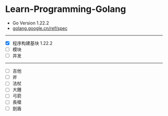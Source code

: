 # Learn-Programming-Golang

- Go Version 1.22.2  
- [golang.google.cn/ref/spec](https://golang.google.cn/ref/spec)

---

- [x] 程序构建基块 1.22.2
- [ ] 模块
- [ ] 并发

---

- [ ] 吉他
- [ ] 斧   
- [ ] 法杖
- [ ] 大錘 
- [ ] 弓箭 
- [ ] 長槍
- [ ] 劍盾